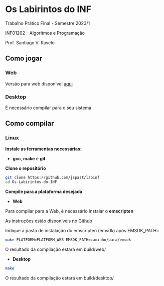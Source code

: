 # Os Labirintos do INF

Trabalho Prático Final - Semestre 2023/1

INF01202 - Algoritmos e Programação

Prof. Santiago V. Ravelo

## Como jogar

### Web
Versão para web disponível [aqui](jspast.github.io/labinf)

### Desktop
É necessário compilar para o seu sistema

## Como compilar

### Linux

**Instale as ferramentas necessárias**:

- **gcc**, **make** e **git**

**Clone o repositório**
```bash
git clone https://github.com/jspast/labinf
cd Os-Labirintos-do-INF
```

**Compile para a plataforma desejada**

- **Web**

Para compilar para a Web, é necessário instalar o **emscripten**

As instruções estão disponíveis no [Github](https://github.com/emscripten-core/emsdk)

Indique a pasta de instalação do emscripten (emsdk) após EMSDK_PATH=

```bash
make PLATFORM=PLATFORM_WEB EMSDK_PATH=caminho/para/emsdk
```

O resultado da compilação estará em build/web/

- **Desktop**
```bash
make
```

O resultado da compilação estará em build/desktop/
